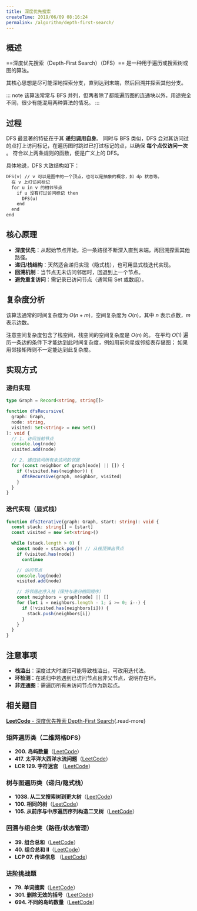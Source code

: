```yaml
---
title: 深度优先搜索
createTime: 2019/06/09 08:16:24
permalink: /algorithm/depth-first-search/
---
```


## 概述

==深度优先搜索（Depth-First Search）（DFS）== 是一种用于遍历或搜索树或图的算法。

其核心思想是尽可能深地探索分支，直到达到末端，然后回溯并探索其他分支。

::: note 该算法常常与 BFS 并列，但两者除了都能遍历图的连通块以外，用途完全不同，很少有能混用两种算法的情况。
:::

## 过程

DFS 最显著的特征在于其 **递归调用自身**。
同时与 BFS 类似，DFS 会对其访问过的点打上访问标记，在遍历图时跳过已打过标记的点，以确保 **每个点仅访问一次** 。
符合以上两条规则的函数，便是广义上的 DFS。

具体地说，DFS 大致结构如下：

```txt title="伪代码"
DFS(v) // v 可以是图中的一个顶点，也可以是抽象的概念，如 dp 状态等。
  在 v 上打访问标记
  for u in v 的相邻节点
    if u 没有打过访问标记 then
      DFS(u)
    end
  end
end
```

## 核心原理

- **深度优先**：从起始节点开始，沿一条路径不断深入直到末端，再回溯探索其他路径。
- **递归/栈结构**：天然适合递归实现（隐式栈），也可用显式栈迭代实现。
- **回溯机制**：当节点无未访问邻居时，回退到上一个节点。
- **避免重复访问**：需记录已访问节点（通常用 Set 或数组）。

## 复杂度分析

该算法通常的时间复杂度为 $O(n+m)$，空间复杂度为 $O(n)$，其中 $n$ 表示点数，$m$ 表示边数。

注意空间复杂度包含了栈空间，栈空间的空间复杂度是 $O(n)$ 的。
在平均 $O(1)$ 遍历一条边的条件下才能达到此时间复杂度，例如用前向星或邻接表存储图；
如果用邻接矩阵则不一定能达到此复杂度。

## 实现方式

### 递归实现

```ts
type Graph = Record<string, string[]>

function dfsRecursive(
  graph: Graph,
  node: string,
  visited: Set<string> = new Set()
): void {
  // 1. 访问当前节点
  console.log(node)
  visited.add(node)

  // 2. 递归访问所有未访问的邻居
  for (const neighbor of graph[node] || []) {
    if (!visited.has(neighbor)) {
      dfsRecursive(graph, neighbor, visited)
    }
  }
}
```

### 迭代实现（显式栈）

```ts
function dfsIterative(graph: Graph, start: string): void {
  const stack: string[] = [start]
  const visited = new Set<string>()

  while (stack.length > 0) {
    const node = stack.pop()! // 从栈顶弹出节点
    if (visited.has(node))
      continue

    // 访问节点
    console.log(node)
    visited.add(node)

    // 将邻居逆序入栈（保持与递归相同顺序）
    const neighbors = graph[node] || []
    for (let i = neighbors.length - 1; i >= 0; i--) {
      if (!visited.has(neighbors[i])) {
        stack.push(neighbors[i])
      }
    }
  }
}
```

## 注意事项

- **栈溢出**：深度过大时递归可能导致栈溢出，可改用迭代法。
- **环检测**：在递归中若遇到已访问节点且非父节点，说明存在环。
- **非连通图**：需遍历所有未访问节点作为新起点。

## 相关题目

[**LeetCode** - 深度优先搜索 Depth-First Search](https://leetcode.cn/problem-list/depth-first-search/){.read-more}

### 矩阵遍历类（二维网格DFS）

- **200. 岛屿数量**（[LeetCode](https://leetcode.cn/problems/number-of-islands/)）<Badge text="中等" type="warning" />
- **417. 太平洋大西洋水流问题**（[LeetCode](https://leetcode.cn/problems/pacific-atlantic-water-flow/)）<Badge text="中等" type="warning" />
- **LCR 129. 字符迷宫** （[LeetCode](https://leetcode.cn/problems/ju-zhen-zhong-de-lu-jing-lcof/)）<Badge text="中等" type="warning" />

### 树与图遍历类（递归/隐式栈）

- **1038. 从二叉搜索树到更大树**（[LeetCode](https://leetcode.cn/problems/binary-search-tree-to-greater-sum-tree/)）<Badge text="中等" type="warning" />
- **100. 相同的树**（[LeetCode](https://leetcode.cn/problems/same-tree/)）<Badge text="简单" type="tip" />
- **105. 从前序与中序遍历序列构造二叉树**（[LeetCode](https://leetcode.cn/problems/construct-binary-tree-from-preorder-and-inorder-traversal/)）
  <Badge text="中等" type="warning" />

### 回溯与组合类（路径/状态管理）

- **39. 组合总和**（[LeetCode](https://leetcode.cn/problems/combination-sum/)）<Badge text="中等" type="warning" />
- **40. 组合总和 II**（[LeetCode](https://leetcode.cn/problems/combination-sum-ii/)）<Badge text="中等" type="warning" />
- **LCP 07. 传递信息** （[LeetCode](https://leetcode.cn/problems/chuan-di-xin-xi/)）<Badge text="简单" type="tip" />

### 进阶挑战题

- **79. 单词搜索**（[LeetCode](https://leetcode.cn/problems/word-search/)）<Badge text="中等" type="warning" />
- **301. 删除无效的括号**（[LeetCode](https://leetcode.cn/problems/remove-invalid-parentheses/)）<Badge text="困难" type="danger" />
- **694. 不同的岛屿数量**（[LeetCode](https://leetcode.cn/problems/number-of-distinct-islands/)）<Badge text="中等" type="warning" />
